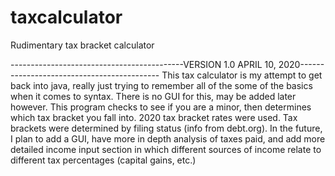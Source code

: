 # taxcalculator
Rudimentary tax bracket calculator

-------------------------------------------VERSION 1.0 APRIL 10, 2020-------------------------------------------
This tax calculator is my attempt to get back into java, really just trying to remember all of the some of the basics when it comes to syntax. There is no GUI for this, may be added later however. This program checks to see if you are a minor, then determines which tax bracket you fall into. 2020 tax bracket rates were used. Tax brackets were determined by filing status (info from debt.org). In the future, I plan to add a GUI, have more in depth analysis of taxes paid, and add more detailed income input section in which different sources of income relate to different tax percentages (capital gains, etc.)
